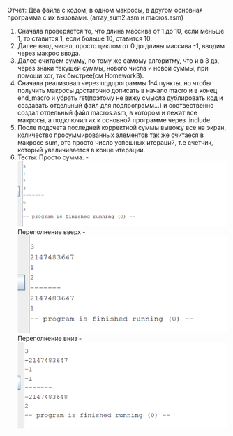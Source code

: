 Отчёт:
Два файла с кодом, в одном макросы, в другом основная программа с их вызовами. (array_sum2.asm и macros.asm)
1) Сначала проверяется то, что длина массива от 1 до 10, если меньше 1, то ставится 1, если больше 10, ставится 10.
2) Далее ввод чисел, просто циклом от 0 до длины массива -1, вводим через макрос ввода.
3) Далее считаем сумму, по тому же самому алгоритму, что и в 3 дз, через знаки текущей суммы, нового числа и новой суммы, при помощи xor, так быстрее(см Homework3).
4) Сначала реализовал через подпрограммы 1-4 пункты, но чтобы получить макросы достаточно дописать в начало macro и в конец end_macro и убрать ret(поэтому не вижу смысла дублировать код и создавать отдельный файл для подпрограмм...)
и соотвественно создал отдельный файл macros.asm, в котором и лежат все макросы, а подключил их к основной программе через .include.
5) После подсчета последней корректной суммы вывожу все на экран, количество просуммированных элементов так же считаеся в макросе sum, это просто число успешных итераций, т.е счетчик, который увеличивается в конце итерации.
6) Тесты:
   Просто сумма.
  -![](1.png)
   Переполнение вверх
   -![](2.png)
   Переполнение вниз
   -![](3.png)
